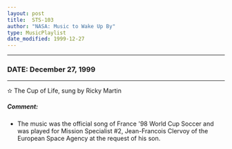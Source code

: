 ```yaml
---
layout: post
title:  STS-103
author: "NASA: Music to Wake Up By"
type: MusicPlaylist
date_modified: 1999-12-27
---
```


----
### DATE: December 27, 1999
----
✫ The Cup of Life, sung by Ricky Martin

##### Comment:
* The music was the official song of France '98 World Cup Soccer and was played for Mission Specialist #2, Jean-Francois Clervoy of the European Space Agency at the request of his son.
